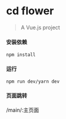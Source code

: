 # cd flower

> A Vue.js project
#### 安装依赖
```
npm install
```
#### 运行
```
npm run dev/yarn dev
```
#### 页面跳转
/main/:主页面

